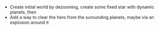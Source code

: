 - Create initial world by dezooming, create some fixed star with dynamic planets, then 
- Add a way to clear the hero from the surounding planets, maybe via an explosion around it